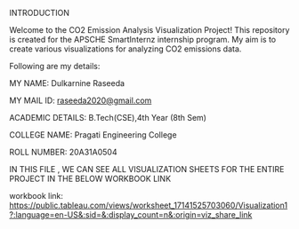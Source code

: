 INTRODUCTION

Welcome to the CO2 Emission Analysis Visualization Project! This repository is created for the APSCHE SmartInternz internship program. My aim is to create various visualizations for analyzing CO2 emissions data.

Following are my details:

MY NAME: Dulkarnine Raseeda

MY MAIL ID: raseeda2020@gmail.com

ACADEMIC DETAILS: B.Tech(CSE),4th Year (8th Sem)

COLLEGE NAME: Pragati Engineering College

ROLL NUMBER: 20A31A0504

IN THIS FILE , WE CAN SEE ALL VISUALIZATION SHEETS FOR THE ENTIRE PROJECT IN THE BELOW WORKBOOK LINK

workbook link:
https://public.tableau.com/views/worksheet_17141525703060/Visualization1?:language=en-US&:sid=&:display_count=n&:origin=viz_share_link
